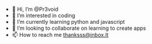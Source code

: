 - 👋 Hi, I’m @Pr3void
- 👀 I’m interested in coding
- 🌱 I’m currently learning python and javascript
- 💞️ I’m looking to collaborate on learning to create apps
- 📫 How to reach me thanksss@inbox.lt
<!---
Pr3void/Pr3void is a ✨ special ✨ repository because its `README.md` (this file) appears on your GitHub profile.
You can click the Preview link to take a look at your changes.
--->
